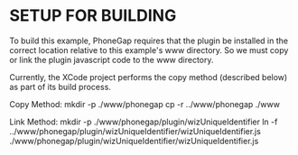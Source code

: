 # SETUP FOR BUILDING

To build this example, PhoneGap requires that the plugin be installed in the
correct location relative to this example's www directory.  So we must copy or
link the plugin javascript code to the www directory.

Currently, the XCode project performs the copy method (described below) as part
of its build process.

Copy Method:
	mkdir -p ./www/phonegap
	cp -r ../www/phonegap ./www

Link Method:
	mkdir -p ./www/phonegap/plugin/wizUniqueIdentifier
	ln -f ../www/phonegap/plugin/wizUniqueIdentifier/wizUniqueIdentifier.js ./www/phonegap/plugin/wizUniqueIdentifier/wizUniqueIdentifier.js

